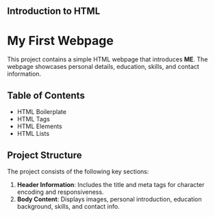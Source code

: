 ## Introduction to HTML
# My First Webpage

This project contains a simple HTML webpage that introduces **ME**. The webpage showcases personal details, education, skills, and contact information.

## Table of Contents

- HTML Boilerplate
- HTML Tags
- HTML Elements
- HTML Lists
  
## Project Structure
The project consists of the following key sections:

1. **Header Information**: Includes the title and meta tags for character encoding and responsiveness.
2. **Body Content**: Displays images, personal introduction, education background, skills, and contact info.
